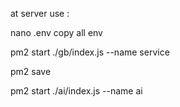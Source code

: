 at server use :

nano .env
copy all env

pm2 start ./gb/index.js --name service

pm2 save



pm2 start ./ai/index.js --name ai